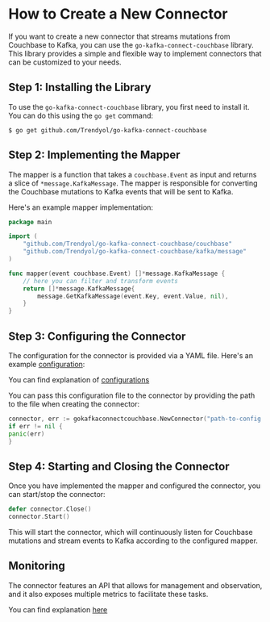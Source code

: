 # How to Create a New Connector

If you want to create a new connector that streams mutations from Couchbase to Kafka, you can use the `go-kafka-connect-couchbase` library. 
This library provides a simple and flexible way to implement connectors that can be customized to your needs.

## Step 1: Installing the Library

To use the `go-kafka-connect-couchbase` library, you first need to install it. You can do this using the `go get` command:

```
$ go get github.com/Trendyol/go-kafka-connect-couchbase

```

## Step 2: Implementing the Mapper

The mapper is a function that takes a `couchbase.Event` as input and returns a slice of `*message.KafkaMessage`. 
The mapper is responsible for converting the Couchbase mutations to Kafka events that will be sent to Kafka.

Here's an example mapper implementation:

```go
package main

import (
	"github.com/Trendyol/go-kafka-connect-couchbase/couchbase"
	"github.com/Trendyol/go-kafka-connect-couchbase/kafka/message"
)

func mapper(event couchbase.Event) []*message.KafkaMessage {
	// here you can filter and transform events
	return []*message.KafkaMessage{
		message.GetKafkaMessage(event.Key, event.Value, nil),
	}
}
```

## Step 3: Configuring the Connector

The configuration for the connector is provided via a YAML file. Here's an example [configuration](https://github.com/Trendyol/go-kafka-connect-couchbase/blob/master/example/config.yml):

You can find explanation of [configurations](https://github.com/Trendyol/go-dcp-client#configuration)

You can pass this configuration file to the connector by providing the path to the file when creating the connector:
```go
connector, err := gokafkaconnectcouchbase.NewConnector("path-to-config.yml", mapper)
if err != nil {
panic(err)
}
```

## Step 4: Starting and Closing the Connector

Once you have implemented the mapper and configured the connector, you can start/stop the connector:

```go
defer connector.Close()
connector.Start()
```

This will start the connector, which will continuously listen for Couchbase mutations and stream events to Kafka according to the configured mapper.

## Monitoring

The connector features an API that allows for management and observation, and it also exposes multiple metrics to facilitate these tasks.

You can find explanation [here](https://github.com/Trendyol/go-dcp-client#monitoring)